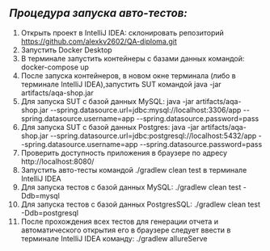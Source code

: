 ## *Процедура запуска авто-тестов:*
1. Открыть проект в IntelliJ IDEA: склонировать репозиторий https://github.com/alexkv2602/QA-diploma.git
2. Запустить Docker Desktop
3. В терминале запустить контейнеры с базами данных командой: docker-compose up
4. После запуска контейнеров, в новом окне терминала (либо в терминале IntelliJ IDEA),запустить SUT командой java -jar artifacts/aqa-shop.jar
5. Для запуска SUT с базой данных MySQL: java -jar artifacts/aqa-shop.jar --spring.datasource.url=jdbc:mysql://localhost:3306/app --spring.datasource.username=app --spring.datasource.password=pass
6. Для запуска SUT с базой данных Postgres: java -jar artifacts/aqa-shop.jar --spring.datasource.url=jdbc:postgresql://localhost:5432/app --spring.datasource.username=app --spring.datasource.password=pass
7. Проверить доступность приложения в браузере по адресу  http://localhost:8080/
8. Запустить авто-тесты  командой ./gradlew clean test в терминале IntelliJ IDEA
9. Для запуска тестов с базой данных MySQL: ./gradlew clean test -Ddb=mysql
10. Для запуска тестов с базой данных PostgresSQL: ./gradlew clean test -Ddb=postgresql
11. После прохождения всех тестов для генерации отчета и автоматического открытия его в браузере следует ввести в терминале IntelliJ IDEA команду: ./gradlew allureServe

